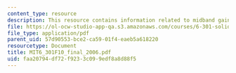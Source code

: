 ```yaml
---
content_type: resource
description: This resource contains information related to midband gain.
file: https://ol-ocw-studio-app-qa.s3.amazonaws.com/courses/6-301-solid-state-circuits-fall-2010/faa20794df72f9233c099edf8a8d88f5_MIT6_301F10_final_2006.pdf
file_type: application/pdf
parent_uid: 57d90553-bce2-ca59-01f4-eaeb5a618220
resourcetype: Document
title: MIT6_301F10_final_2006.pdf
uid: faa20794-df72-f923-3c09-9edf8a8d88f5
---
```

